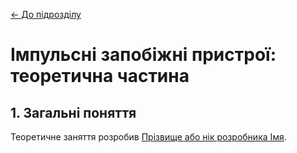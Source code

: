 [<- До підрозділу](README.md)

# Імпульсні запобіжні пристрої: теоретична частина

## 1. Загальні поняття



Теоретичне заняття розробив [Прізвище або нік розробника Імя](https://github.com). 
